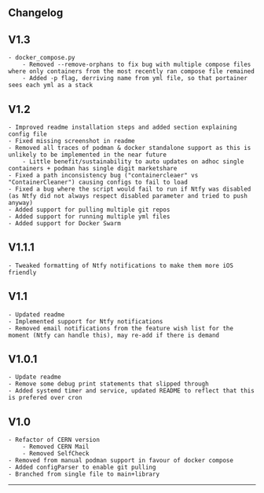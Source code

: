 Changelog
---------------------
## V1.3
	- docker_compose.py
		- Removed --remove-orphans to fix bug with multiple compose files where only containers from the most recently ran compose file remained
		- Added -p flag, derriving name from yml file, so that portainer sees each yml as a stack


## V1.2
	- Improved readme installation steps and added section explaining config file
	- Fixed missing screenshot in readme 
	- Removed all traces of podman & docker standalone support as this is unlikely to be implemented in the near future
		- Little benefit/sustainability to auto updates on adhoc single containers + podman has single digit marketshare
	- Fixed a path inconsistency bug ("containercleaer" vs "ContainerCleaner") causing configs to fail to load
	- Fixed a bug where the script would fail to run if Ntfy was disabled (as Ntfy did not always respect disabled parameter and tried to push anyway)
	- Added support for pulling multiple git repos 
	- Added support for running multiple yml files 
	- Added support for Docker Swarm


## V1.1.1
	- Tweaked formatting of Ntfy notifications to make them more iOS friendly



## V1.1
	- Updated readme 
	- Implemented support for Ntfy notifications
	- Removed email notifications from the feature wish list for the moment (Ntfy can handle this), may re-add if there is demand	


## V1.0.1
	- Update readme 
	- Remove some debug print statements that slipped through
	- Added systemd timer and service, updated README to reflect that this is prefered over cron	


## V1.0
	- Refactor of CERN version
		- Removed CERN Mail
		- Removed SelfCheck
	- Removed from manual podman support in favour of docker compose
	- Added configParser to enable git pulling
	- Branched from single file to main+library

______________________



